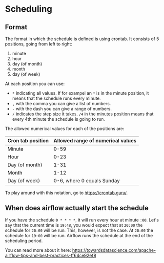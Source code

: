 # Scheduling
## Format
The format in which the schedule is defined is using crontab. It consists of 5 positions, going from
left to right:

1. minute
2. hour
3. day (of month)
4. month
5. day (of week)

At each position you can use:

* `*` indicating all values. If for exampel an `*` is in the minute position, it means that the schedule
runs every minute.
* `,` with the comma you can give a list of numbers.
* `-` with the dash you can give a range of numbers.
* `/` indicates the step size it takes. `/4` in the minutes position means that every 4th minute the schedule
is going to run.

The allowed numerical values for each of the positions are:

| Cron tab position | Allowed range of numerical values |
|-------------------|-----------------------------------|
| Minute            | 0-59                              |
| Hour              | 0-23                              |
| Day (of month)    | 1-31                              |
| Month             | 1-12                              |
| Day (of week)     | 0-6, where 0 equals Sunday        |

To play around with this notation, go to https://crontab.guru/.

## When does airflow actually start the schedule
If you have the schedule `0 * * * *`, it will run every hour at minute `:00`. Let's say that
the current time is `19:48`, you would expect that at `20:00` the schedule for `20:00` will be run.
This, however, is not the case. At `20:00` the schedule for `19:00` will be run. Airflow runs the
schedule at the end of the scheduling period.

You can read more about it here: https://towardsdatascience.com/apache-airflow-tips-and-best-practices-ff64ce92ef8

